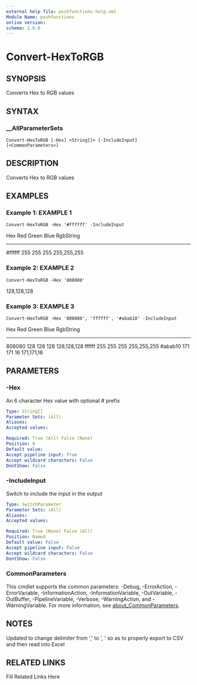```yaml
---
external help file: poshfunctions-help.xml
Module Name: poshfunctions
online version: 
schema: 2.0.0
---
```


# Convert-HexToRGB

## SYNOPSIS

Converts Hex to RGB values

## SYNTAX

### __AllParameterSets

```
Convert-HexToRGB [-Hex] <String[]> [-IncludeInput] [<CommonParameters>]
```

## DESCRIPTION

Converts Hex to RGB values


## EXAMPLES

### Example 1: EXAMPLE 1

```
Convert-HexToRGB -Hex '#ffffff' -IncludeInput
```

Hex     Red Green Blue RgbString
---     --- ----- ---- ---------
#ffffff 255   255  255 255,255,255





### Example 2: EXAMPLE 2

```
Convert-HexToRGB -Hex '808080'
```

128,128,128





### Example 3: EXAMPLE 3

```
Convert-HexToRGB -Hex '808080', 'ffffff', '#abab10' -IncludeInput
```

Hex     Red Green Blue RgbString
---     --- ----- ---- ---------
808080  128   128  128 128,128,128
ffffff  255   255  255 255,255,255
#abab10 171   171   16 171,171,16






## PARAMETERS

### -Hex

An 6 character Hex value with optional # prefix

```yaml
Type: String[]
Parameter Sets: (All)
Aliases: 
Accepted values: 

Required: True (All) False (None)
Position: 0
Default value: 
Accept pipeline input: True
Accept wildcard characters: False
DontShow: False
```

### -IncludeInput

Switch to include the input in the output

```yaml
Type: SwitchParameter
Parameter Sets: (All)
Aliases: 
Accepted values: 

Required: True (None) False (All)
Position: Named
Default value: False
Accept pipeline input: False
Accept wildcard characters: False
DontShow: False
```


### CommonParameters

This cmdlet supports the common parameters: -Debug, -ErrorAction, -ErrorVariable, -InformationAction, -InformationVariable, -OutVariable, -OutBuffer, -PipelineVariable, -Verbose, -WarningAction, and -WarningVariable. For more information, see [about_CommonParameters](http://go.microsoft.com/fwlink/?LinkID=113216).

## NOTES

Updated to change delimiter from ',' to ', ' so as to properly export to CSV and then read into Excel


## RELATED LINKS

Fill Related Links Here

